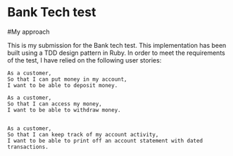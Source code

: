Bank Tech test
==============

#My approach

This is my submission for the Bank tech test. This implementation has been built
using a TDD design pattern in Ruby. In order to meet the requirements of
the test, I have relied on the following user stories:

```
As a customer,
So that I can put money in my account,
I want to be able to deposit money.

As a customer,
So that I can access my money,
I want to be able to withdraw money.


As a customer,
So that I can keep track of my account activity,
I want to be able to print off an account statement with dated transactions.
```
